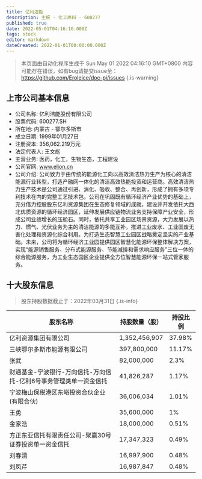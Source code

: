 ```yaml
---
title: 亿利洁能
description: 主板 - 化工原料 - 600277
published: true
date: 2022-05-01T04:16:10.000Z
tags: stock
editor: markdown
dateCreated: 2022-01-01T00:00:00.000Z
---
```


> 本页面由自动化程序生成于 Sun May 01 2022 04:16:10 GMT+0800
> 内容可能存在错误，如有bug请提交issue至：https://github.com/Eroleice/doc-pi/issues
{.is-warning}

## 上市公司基本信息
- 公司名称: 亿利洁能股份有限公司
- 股票代码: 600277.SH
- 所在地: 内蒙古 - 鄂尔多斯市
- 成立日期: 1999年01月27日
- 注册资本: 356,062.219万元
- 法定代表人: 王文彪
- 主营业务: 医药，化工，生物生态，工程建设
- 公司官网: www.elion.cn
- 公司介绍: 公司致力于由传统的能源化工向以高效清洁热力生产为核心的清洁能源行业转型，打造产融网一体化的清洁高效热能投资和运营商。高效清洁热力生产技术是公司通过引进、消化、吸收、整合、再创新，形成了拥有多项专利技术在内的完整工艺技术包。公司在巩固既有循环经济产业优势的基础上，充分借力控股股东亿利资源集团在生态修复领域的成就，建设并开发依托大西北优质资源的循环经济园区，延伸发展供应链物流业务支持保障产业安全，形成公司业绩增长的压舱石。同时，依托共享工业园区场景资源，大力发展以热力、燃气、光伏业务为主的清洁能源的多能互补，推进工业废水、工业固废无害化处理和资源化综合利用。为打造生态智慧工业园区战略奠定坚实的产业基础。未来，公司将为循环经济工业园提供园区智慧化能源环保整体解决方案，实现“能源销售服务、分布式能源服务、节能减排和需求响应服务”三位一体的综合能源服务，为工业生态园区企业提供全方位智慧能源环保一站式管家服务。


## 十大股东信息
> 股东持股数据截止于：2022年03月31日
{.is-info}

| 股东名称 | 持股数量（股） | 持股比例 |
| --- | --- | --- |
| 亿利资源集团有限公司 | 1,352,456,907 | 37.98% |
| 三峡鄂尔多斯市能源有限公司 | 397,800,000 | 11.17% |
| 张武 | 82,000,000 | 2.3% |
| 财通基金-宁波银行-万向信托-万向信托-亿利6号事务管理类单一资金信托 | 41,826,287 | 1.17% |
| 宁波梅山保税港区东峪投资合伙企业(有限合伙) | 36,006,034 | 1.01% |
| 王勇 | 35,600,000 | 1% |
| 金家浩 | 18,000,000 | 0.51% |
| 方正东亚信托有限责任公司-聚赢30号证券投资单一资金信托 | 17,347,323 | 0.49% |
| 刘春清 | 16,997,900 | 0.48% |
| 刘凤芹 | 16,987,847 | 0.48% |





